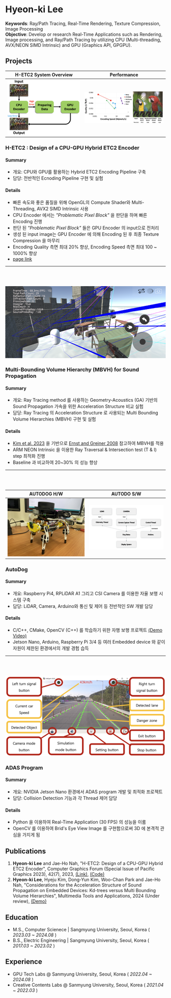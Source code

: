 # Hyeon-ki Lee
**Keywords**: Ray/Path Tracing, Real-Time Rendering, Texture Compression, Image Processing   
**Objective**: Develop or research Real-Time Applications such as Rendering, Image processing, and Ray/Path Tracing by utilizing CPU (Multi-threading, AVX/NEON SIMD Intrinsic) and GPU (Graphics API, GPGPU).

## Projects
|H-ETC2 System Overview| Performance |
|   :-:     |   :-:      |
|![fig:H-ETC2](./assets/H-ETC2.png)      | ![fig:teaser_image](./assets/teaser_image.png) |
### **H-ETC2 : Design of a CPU-GPU Hybrid ETC2 Encoder**    
#### Summary    
- 개요: CPU와 GPU를 활용하는 Hybrid ETC2 Encoding Pipeline 구축
- 담당: 전반적인 Ecnoding Pipeline 구현 및 실험

#### Details    
- 빠른 속도와 좋은 품질을 위해 OpenGL의 Compute Shader와 Multi-Threading, AVX2 SIMD Intrinsic 사용
- CPU Encoder 에서는 *"Problematic Pixel Block"* 을 판단을 하며 빠른 Encoding 진행
- 판단 된 *"Problematic Pixel Block"* 들은 GPU Encoder 의 input으로 전처리
- 생성 된 input image는 GPU Encoder 에 의해 Encoding 된 후 최종 Texture Compression 을 마무리
- Encoding Quality 측면 최대 20% 향상, Encoding Speed 측면 최대 100 ~ 1000% 향상
- [page link](./H-ETC2.md)

---
<br/> 
<br/>

![fig:MBVH](./assets/MBVH.png)      
### **Multi-Bounding Volume Hierarchy (MBVH) for Sound Propagation**    
#### Summary
- 개요: Ray Tracing method 를 사용하는 Geometry-Acoustics (GA) 기반의 Sound Propagation 가속을 위한 Acceleration Structure 비교 실험
- 담당: Ray Tracing 의 Acceleration Structure 로 사용되는 Multi Bounding Volume Hierarchies (MBVH) 구현 및 실험

#### Details
- [Kim et al. 2023](https://www.mdpi.com/1424-8220/23/2/973) 을 기반으로 [Ernst and Greiner 2008](https://ieeexplore.ieee.org/document/4634618) 참고하여 MBVH를 적용
- ARM NEON Intrinsic 을 이용한 Ray Traversal & Intersection test (T & I) step 최적화 진행
- Baseline 과 비교하여 20~30% 의 성능 향상  

---
<br/>
<br/>

|AUTODOG H/W|AUTODO S/W|
|   :-:     |   :-:    |
| ![fig:Auto](./assets/AUTODOG.jpeg) | ![fig:Auto_flow](./assets/AUTODOG_flowchart.png) |   
### **AutoDog**
#### Summary
- 개요: Raspberry Pi4, RPLiDAR A1 그리고 CSI Camera 를 이용한 자율 보행 시스템 구축
- 담당: LiDAR, Camera, Arduino와 통신 및 제어 등 전반적인 SW 개발 담당

#### Details
- C/C++, CMake, OpenCV (C++) 를 학습하기 위한 자행 보행 프로젝트 [(Demo Video)](https://youtu.be/saTzeXXPWuo)
- Jetson Nano, Arduino, Raspberry Pi 3/4 등 여러 Embedded device 와 같이 자원이 제한된 환경에서의 개발 경험 습득

---
<br/> 
<br/>

![fig:ADAS](./assets/ADAS.png)      
### **ADAS Program**
#### Summary
- 개요: NVIDIA Jetson Nano 환경에서 ADAS program 개발 및 최적화 프로젝트
- 담당: Collision Detection 기능과 각 Thread 제어 담당

#### Details
- Python 을 이용하여 Real-Time Application (30 FPS) 의 성능을 이룸
- OpenCV 를 이용하여 Brid's Eye View Image 를 구현함으로써 3D 에 본격적 관심을 가지게 됨


## Publications
1. **Hyeon-ki Lee** and Jae-Ho Nah, "H-ETC2: Design of a CPU-GPU Hybrid ETC2 Encoder", Computer Graphics Forum (Special Issue of Pacific Graphics 2023), 42(7), 2023, [(Link)](https://onlinelibrary.wiley.com/doi/10.1111/cgf.14969?af=R), [(Code)](https://github.com/gusrlLee/HETC2)
2. **Hyeon-ki Lee**, Hyeju Kim, Dong-Yun Kim, Woo-Chan Park and Jae-Ho Nah, "Considerations for the Acceleration Structure of Sound Propagation on Embedded Devices: Kd-trees versus Multi Bounding Volume Hierarchies", Multimedia Tools and Applications, 2024 (Under review), [(Demo)]()

## Education
- M.S., Computer Scienece	 | Sangmyung University, Seoul, Korea ( _2023.03 ~ 2024.08_ )			        		
- B.S., Electric Engineering | Sangmyung University, Seoul, Korea ( _2017.03 ~ 2023.02_ )

## Experience
- GPU Tech Labs @ Sanmyung University, Seoul, Korea ( _2022.04 ~ 2024.08_ )
- Creative Contents Labs @ Sanmyung University, Seoul, Korea ( _2021.04 ~ 2022.03_ )